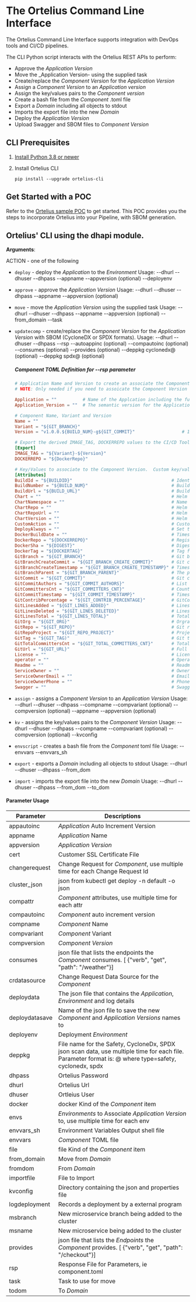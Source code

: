 <a name="dh"></a>
# The Ortelius Command Line Interface
The Ortelius Command Line Interface supports integration with DevOps tools and CI/CD pipelines.

The CLI Python script interacts with the Ortelius REST APIs to perform:

- Approve the _Application Version_
- Move the _Application Version- using the supplied task
- Create/replace the _Component Version_ for the _Application Version_
- Assign a _Component Version_ to an _Application version_
- Assign the key/values pairs to the _Component version_
- Create a bash file from the _Component_ .toml file
- Export a _Domain_ including all objects to stdout
- Imports the export file into the new _Domain_
- Deploy the _Application Version_
- Upload Swagger and SBOM files to _Component Version_


## CLI Prerequisites 

1. [Install Python 3.8 or newer](https://www.python.org/downloads/)
2. Install Ortelius CLI

   `pip install --upgrade ortelius-cli`

## Get Started with a POC
Refer to the [Ortelius sample POC](https://docs.ortelius.io/Ortelius-General-Poc.pdf) to get started. This POC provides you the steps to incorporate Ortelius into your Pipeline, with SBOM generation. 


## Ortelius' CLI using the dhapi module.

**Arguments**:


  ACTION - one of the following
  
- `deploy` - deploy the _Application_ to the _Environment_
  Usage:
  --dhurl
  --dhuser
  --dhpass
  --appname
  --appversion (optional)
  --deployenv
  
- `approve` - approve the _Application Version_
  Usage:
  --dhurl
  --dhuser
  --dhpass
  --appname
  --appversion (optional)
  
- `move` - move the _Application Version_ using the supplied task
  Usage:
  --dhurl
  --dhuser
  --dhpass
  --appname
  --appversion (optional)
  --from_domain
  --task
  
- `updatecomp` - create/replace the _Component Version_ for the _Application Version_ with SBOM (CycloneDX or SPDX formats).
  Usage:
  --dhurl
  --dhuser
  --dhpass
  --rsp <name of the component toml file>
  --autoappinc (optional)
  --compautoinc (optional)
  --consumes (optional)
  --provides (optional)
  --deppkg cyclonedx@<cyclonedx json sbom file> (optional)
  --deppkg spdx@<spdx json sbom file> (optional)

  ##### Component TOML Definition for --rsp parameter

  ```toml
  # Application Name and Version to create an associate the Component Version to
  # NOTE: Only needed if you need to assoicate the Component Version to the Application Version

  Application = ""          # Name of the Applcation including the full Domain Name
  Application_Version = ""  # The semantic version for the Application Version

  # Component Name, Variant and Version
  Name = ""
  Variant = "${GIT_BRANCH}"
  Version = "v1.0.0.${BUILD_NUM}-g${GIT_COMMIT}"                  # 1.0.0 should be replace with your starting version string

  # Export the derived IMAGE_TAG, DOCKERREPO values to the CI/CD Tool via a shell script when using the `envscript` command line action
  [Export]
  IMAGE_TAG = "${Variant}-${Version}"
  DOCKERREPO = "${DockerRepo}"

  # Key/Values to associate to the Component Version.  Custom key/values can be added under this section.
  [Attributes]
  BuildId = "${BUILDID}"                                      # Identifier for the CI job (DERIVED IF NOT SPECIFIED)
  BuildNumber = "${BUILD_NUM}"                                # Build number for the CI job (DERIVED IF NOT SPECIFIED)
  BuildUrl = "${BUILD_URL}"                                   # Build url for the CI job (DERIVED IF NOT SPECIFIED)
  Chart = ""                                                  # Helm Chart for the Component
  ChartNamespace = ""                                         # Name space for the Component to be deployed to
  ChartRepo = ""                                              # Helm Chart Repo Name
  ChartRepoUrl = ""                                           # Helm Chart Repo Url
  ChartVersion = ""                                           # Helm Chart version
  CustomAction = ""                                           # Custom Action to assign to the Component
  DeployAlways = ""                                           # Set the Always Deploy option Y/N, default is N
  DockerBuildDate = ""                                        # Timestamp when the image was created (DERIVED IF NOT SPECIFIED)
  DockerRepo = "${DOCKERREPO}"                                # Registry which the image was pushed to
  DockerSha = "${DIGEST}"                                     # Digest for the image (DERIVED IF NOT SPECIFIED)
  DockerTag = "${DOCKERTAG}"                                  # Tag for the image
  GitBranch = "${GIT_BRANCH}"                                 # Git branch in the git repo (DERIVED IF NOT SPECIFIED)
  GitBranchCreateCommit = "${GIT_BRANCH_CREATE_COMMIT}"       # Git commit that the branch was created from (DERIVED IF NOT SPECIFIED)
  GitBranchCreateTimestamp = "${GIT_BRANCH_CREATE_TIMESTAMP}" # Timestamp of when the branch was created (DERIVED IF NOT SPECIFIED)
  GitBranchParent = "${GIT_BRANCH_PARENT}"                    # The parent branch for the current branch (DERIVED IF NOT SPECIFIED)
  GitCommit = "${GIT_COMMIT}"                                 # Git commit that triggered the CI job (DERIVED IF NOT SPECIFIED)
  GitCommitAuthors = "${GIT_COMMIT_AUTHORS}"                  # List of committers for the repo (DERIVED IF NOT SPECIFIED)
  GitCommittersCnt = "${GIT_COMMITTERS_CNT}"                  # Count of GitCommitAuthors (DERIVED IF NOT SPECIFIED)
  GitCommitTimestamp = "${GIT_COMMIT_TIMESTAMP}"              # Timestamp of the current commit (DERIVED IF NOT SPECIFIED)
  GitContribPercentage = "${GIT_CONTRIB_PERCENTAGE}"          # GitCommittersCnt / GitTotalCommittersCnt * 100 (DERIVED IF NOT SPECIFIED)
  GitLinesAdded = "${GIT_LINES_ADDED}"                        # Lines added since the previous commit (DERIVED IF NOT SPECIFIED)
  GitLinesDeleted = "${GIT_LINES_DELETED}"                    # Lines deleted since the previous commit (DERIVED IF NOT SPECIFIED)
  GitLinesTotal = "${GIT_LINES_TOTAL}"                        # Total line count for the branch (DERIVED IF NOT SPECIFIED)
  GitOrg = "${GIT_ORG}"                                       # Orgranization for the repo (DERIVED IF NOT SPECIFIED)
  GitRepo = "${GIT_REPO}"                                     # Git repo that triggered the CI job (DERIVED IF NOT SPECIFIED)
  GitRepoProject = "${GIT_REPO_PROJECT}"                      # Project name part of the repository url (DERIVED IF NOT SPECIFIED)
  GitTag = "${GIT_TAG)"                                       # Git tag in the git repo (DERIVED IF NOT SPECIFIED)
  GitTotalCommittersCnt = "${GIT_TOTAL_COMMITTERS_CNT}"       # Total committers working on this repo
  GitUrl = "${GIT_URL}"                                       # Full url to the git repo (DERIVED IF NOT SPECIFIED)
  License = ""                                                # License file location in the Git Repo (DERIVED IF NOT SPECIFIED)
  operator = ""                                               # Operator name
  Readme = ""                                                 # Readme file location in the Git Repo (DERIVED IF NOT SPECIFIED)
  ServiceOwner = ""                                           # Owner of the Service
  ServiceOwnerEmail = ""                                      # Email for the Owner of the Service
  ServiceOwnerPhone = ""                                      # Phone number for the Owner of the Service
  Swagger = ""                                                # Swagger/OpenApi file location in the Git Repo (DERIVED IF NOT SPECIFIED)
  ```
  
- `assign` - assigns a _Component Version_ to an _Application Version_
  Usage:
  --dhurl
  --dhuser
  --dhpass
  --compname
  --compvariant (optional)
  --compversion (optional)
  --appname
  --appversion (optional)
  
- `kv` - assigns the key/values pairs to the _Component Version_
  Usage:
  --dhurl
  --dhuser
  --dhpass
  --compname
  --compvariant (optional)
  --compversion (optional)
  --kvconfig
  
- `envscript` - creates a bash file from the _Component_ toml file
  Usage:
  --envvars
  --envvars_sh
  
- `export` - exports a _Domain_ including all objects to stdout
  Usage:
  --dhurl
  --dhuser
  --dhpass
  --from_dom
  
- `import` - imports the export file into the new _Domain_
  Usage:
  --dhurl
  --dhuser
  --dhpass
  --from_dom
  --to_dom
  
#### Parameter Usage
  
  | Parameter| Descriptions |
  | --- | --- | 
  | appautoinc | _Application_ Auto Increment Version |
  | appname | _Application_ Name |
  | appversion | _Application Version_ |
  | cert | Customer SSL Certificate File |
  | changerequest | Change Request for _Component_, use multiple time for each Change Request Id |
  | cluster_json | json from kubectl get deploy -n default -o json |
  | compattr | _Component_ attributes, use multiple time for each attr |
  | compautoinc | _Component_ auto increment version |
  | compname | _Component_ Name |
  | compvariant | _Component_ Variant |
  | compversion | _Component Version_ |
  | consumes | json file that lists the endpoints the _Component_ consumes.  [ {"verb", "get", "path": "/weather"}] |
  | crdatasource | Change Request Data Source for the _Component_ |
  | deploydata | The json file that contains the _Application_, _Environment_ and log details |
  | deploydatasave | Name of the json file to save the new _Component_ and _Application Versions_ names to |
  | deployenv | Deployment _Environment_ |
  | deppkg | File name for the Safety, CycloneDx, SPDX json scan data, use multiple time for each file.  Parameter format is: <type>@<filename> where type=safety, cyclonedx, spdx
  | dhpass | Ortelius Password |
  | dhurl | Ortelius Url |
  | dhuser | Ortleius User |
  | docker | docker Kind of the _Component_ item |
  | envs | _Environments_ to Associate _Application Version_ to, use multiple time for each env |
  | envvars_sh | Environment Variables Output shell file |
  | envvars | _Component_ TOML file |
  | file | file Kind of the _Component_ item |
  | from_domain | Move from _Domain_ |
  | fromdom | From _Domain_ |
  | importfile | File to Import |
  | kvconfig | Directory containing the json and properties file |
  | logdeployment | Records a deployment by a external program |
  | msbranch | New microservice branch being added to the cluster |
  | msname | New microservice being added to the cluster |
  | provides | json file that lists the _Endpoints_ the _Component_ provides.  [ {"verb", "get", "path": "/checkout"}] |
  | rsp | Response File for Parameters, ie component.toml |
  | task | Task to use for move |
  | todom | To _Domain_ |

